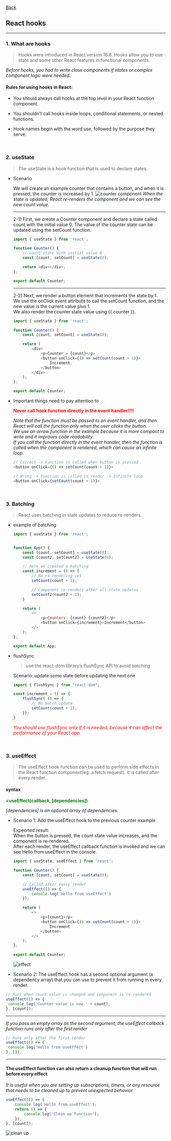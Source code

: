 [Back](README.md)

## React hooks

<hr>


### 1. What are hooks

> Hooks were introduced in React version 16.8. Hooks allow you to use state and some other React features in functional components.

_Before hooks, you had to write class components if states or complex component logic were needed._


#### Rules for using hooks in React:
- You should always call hooks at the top level in your React function component.

- You shouldn’t call hooks inside loops, conditional statements, or nested functions. 

- Hook names begin with the word use, followed by the purpose they serve.

&nbsp;


### 2. useState

> The useState is a hook function that is used to declare states.

- Scenario

    We will create an example counter that contains a button, and when it is pressed, the counter is increased by 1.
    ![counter component](https://github.com/Elliot518/mcp-oss-tech/blob/main/frontend/react/counter_component.png?raw=true)
    _When the state is updated, React re-renders the component and we can see the new count value._

    <hr>

    2-1) First, we create a Counter component and declare a state called count with the initial value 0. The value of the counter state can be updated using the setCount function.
    ```javascript
    import { useState } from 'react';

    function Counter() {
        // count state with initial value 0
        const [count, setCount] = useState(0);

        return <div></div>;
    };

    export default Counter;
    ```

    <hr>

    2-2) Next, we render a button element that increments the state by 1. <br>
        We use the onClick event attribute to call the setCount function, and the new value is the current value plus 1. <br>
        We also render the counter state value using {{ counter }}.
    ```javascript
    import { useState } from 'react';

    function Counter() {
        const [count, setCount] = useState(0);

        return (
            <div>
                <p>Counter = {count}</p>
                <button onClick={() => setCount(count + 1)}>
                    Increment
                </button>
            </div>
        );
    };

    export default Counter;
    ```

- Important things need to pay attention to

    **<span style="color: red;">Never call hook function directly in the event handler!!!!</span>**

    _Note that the function must be passed to an event handler, and then React will call the function only when the user clicks the button.<br>
    We use an arrow function in the example because it is more compact to write and it improves code readability. <br>
    If you call the function directly in the event handler, then the function is called when the component is rendered, which can cause an infinite loop._

    ```javascript
    // Correct -> Function is called when button is pressed
    <button onClick={() => setCount(count + 1)}>

    // Wrong -> Function is called in render -> Infinite loop
    <button onClick={setCount(count + 1)}>
    ```

&nbsp;

### 3. Batching

> React uses batching in state updates to reduce re-renders.

- example of batching
    ```javascript
    import { useState } from 'react';


    function App() {
        const [count, setCount] = useState(0);
        const [count2, setCount2] = useState(0);

        // here we created a batching
        const increment = () => {
            // No re-rendering yet
            setCount(count + 1); 

            // Component re-renders after all state updates
            setCount2(count2 + 1);
        }

        return (
            <>
                <p>Counters: {count} {count2}</p>
                <button onClick={increment}>Increment</button>
            </>
        );
    };

    export default App;
    ```

- flushSync
    > use the react-dom library’s flushSync API to avoid batching

    Scenario: update some state before updating the next one
    ```javascript
    import { flushSync } from "react-dom";

    const increment = () => {
        flushSync( () => {
            // No batch update
            setCount(count + 1); 
        });
    }
    ```
    _<span style="color: red;">You should use flushSync only if it is needed, because it can affect the performance of your React app.</span>_

&nbsp;

### 3. useEffect

> The useEffect hook function can be used to perform side effects in the React function component(eg: a fetch request). It is called after every render.

#### syntax
**<span style="color: green;"><useEffect(callback, [dependencies])</span>**

_[dependencies] is an optional array of dependencies._

- Scenario 1: Add the useEffect hook to the previous counter example

    Expecrted result: <br>
    When the button is pressed, the count state value increases, and the component is 
    re-rendered. <br>
    After each render, the useEffect callback function is invoked and we can see Hello 
    from useEffect in the console. <br>
    ```javascript
    import { useState, useEffect } from 'react';

    function Counter() {
        const [count, setCount] = useState(0);

        // Called after every render
        useEffect(() => {
            console.log('Hello from useEffect')
        });

        return (
            <>
                <p>{count}</p>
                <button onClick={() => setCount(count + 1)}>
                    Increment
                </button>
            </>
        );
    };

    export default Counter;
    ```
    ![effect](https://github.com/Elliot518/mcp-oss-tech/blob/main/frontend/react/use_effect_hook.png?raw=true)

- Scenario 2: The useEffect hook has a second optional argument (a dependency array) that you can use to prevent it from running in every render.

```javascript
// Runs when count value is changed and component is re-rendered
useEffect(() => {
 console.log('Counter value is now ' + count);
}, [count]);
```

<hr>

_If you pass an empty array as the second argument, the useEffect callback function runs only after the first render_
```javascript
// Runs only after the first render
useEffect(() => {
 console.log('Hello from useEffect')
}, []);
```

<hr>

#### The useEffect function can also return a cleanup function that will run before every effect
_It is useful when you are setting up subscriptions, timers, or any resource that needs to be cleaned up to prevent unexpected behavior._
```javascript
useEffect(() => {
	console.log('Hello from useEffect');
	return () => {
		console.log('Clean up function');
	});
}, [count]);
```
![clean up](https://github.com/Elliot518/mcp-oss-tech/blob/main/frontend/react/effect_clean_up.png?raw=true)

